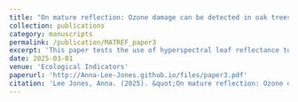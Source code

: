 ```yaml
---
title: "On mature reflection: Ozone damage can be detected in oak trees by hyperspectral reflectance"
collection: publications
category: manuscripts
permalink: /publication/MATREF_paper3
excerpt: 'This paper tests the use of hyperspectral leaf reflectance to detect ozone stress in mature oak trees under natural conditions.'
date: 2025-03-01
venue: 'Ecological Indicators'
paperurl: 'http://Anna-Lee-Jones.github.io/files/paper3.pdf'
citation: 'Lee Jones, Anna. (2025). &quot;On mature reflection: Ozone damage can be detected in oak trees by hyperspectral reflectance.&quot; <i>Ecological Indicators</i>. 172(113263).'
---
```


